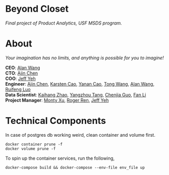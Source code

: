 # Beyond Closet

*Final project of Product Analytics, USF MSDS program.*

# About

*Your imagination has no limits, and anything is possible for you to imagine!*

**CEO**: [Alan Wang](https://www.linkedin.com/in/alan-yuefan-wang/) <br>
**CTO**: [Ajin Chen](https://www.linkedin.com/in/jih-chin-chen/) <br>
**COO**: [Jeff Yeh](https://www.linkedin.com/in/jeffyeh1/) <br>
**Engineer**: [Ajin Chen](https://www.linkedin.com/in/jih-chin-chen/), [Karsten Cao](https://www.linkedin.com/in/karstencao/),
              [Yanan Cao](https://www.linkedin.com/in/yanancao21/), [Tong Wang](https://www.linkedin.com/in/tongwang028/), [Alan Wang](https://www.linkedin.com/in/alan-yuefan-wang/), [Ruifeng Luo](https://www.linkedin.com/in/ruifeng-luo/) <br>
**Data Scientist**:  [Kaihang Zhao](https://www.linkedin.com/in/kaihang-zhao/), [Yangzhou Tang](https://www.linkedin.com/in/yangzhou-tang/), [Chenjia Guo](https://www.linkedin.com/in/chenjia-guo/), [Fan Li](https://www.linkedin.com/in/victorlifan/) <br>
**Project Manager**:  [Monty Xu](https://www.linkedin.com/in/mengtingxu/), [Roger Ren](https://www.linkedin.com/in/zihaoren/), [Jeff Yeh](https://www.linkedin.com/in/jeffyeh1/) <br>


# Technical Components

In case of postgres db working weird, clean container and volume first.
```
docker container prune -f
docker volume prune -f
```

To spin up the container services, run the following, 
```
docker-compose build && docker-compose --env-file env_file up
```
